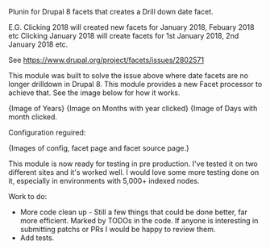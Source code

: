 Plunin for Drupal 8 facets that creates a Drill down date facet.

E.G. 
Clicking 2018 will created new facets for January 2018, Febuary 2018 etc
Clicking January 2018 will create facets for 1st January 2018, 2nd January 2018 etc.

See https://www.drupal.org/project/facets/issues/2802571

This module was built to solve the issue above where date facets are no longer drilldown in Drupal 8. 
This module provides a new Facet processor to achieve that. See the image below for how it works.

{Image of Years}
{Image on Months with year clicked}
{Image of Days with month clicked.

Configuration reguired:

{Images of config, facet page and facet source page.}

This module is now ready for testing in pre production. I've tested it on two different sites and it's
worked well. I would love some more testing done on it, 
especially in environments with 5,000+ indexed nodes. 

Work to do:
- More code clean up - Still a few things that could be done better, far more efficient. Marked by TODOs in the code.
If anyone is interesting in submitting patchs or PRs I would be happy to review them.
- Add tests.


